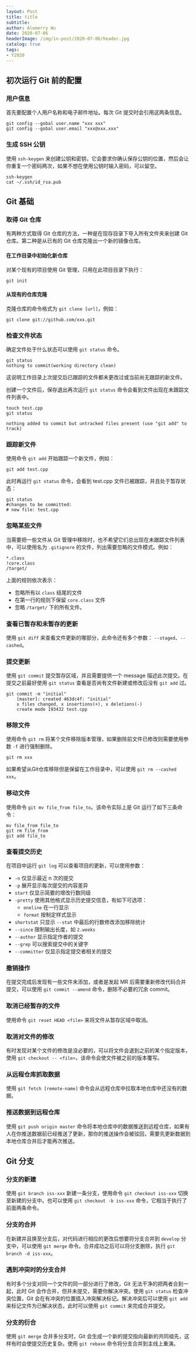 ```yaml
---
layout: Post
title: title
subtitle: 
author: Alomerry Wu
date: 2020-07-06
headerImage: /img/in-post/2020-07-06/header.jpg
catalog: true
tags:
- Y2020
---
```


<!-- Description. -->

<!-- more -->

## 初次运行 Git 前的配置

### 用户信息

首先要配置个人用户名称和电子邮件地址。每次 Git 提交时会引用这两条信息。

```shell
git config --gobal user.name "xxx xxx"
git config --gobal user.email "xxx@xxx.xxx"
```

### 生成 SSH 公钥

使用 `ssh-keygen` 来创建公钥和密钥，它会要求你确认保存公钥的位置，然后会让你重复一个密码两次，如果不想在使用公钥时输入密码，可以留空。

```shell
ssh-keygen
cat ~/.ssh/id_rsa.pub
```

## Git 基础

### 取得 Git 仓库

有两种方式取得 Git 仓库的方法，一种是在现存目录下导入所有文件夹来创建 Git 仓库。第二种是从已有的 Git 仓库克隆出一个新的镜像仓库。

#### 在工作目录中初始化新仓库

对某个现有的项目使用 Git 管理，只用在此项目目录下执行：

`git init`

#### 从现有的仓库克隆

克隆仓库的命令格式为 `git clone [url]`，例如：

`git clone git://github.com/xxx.git`

### 检查文件状态

确定文件处于什么状态可以使用 `git status` 命令。

```shell
git status
nothing to commit(working directory clean)
```

这说明工作目录上次提交后已跟踪的文件都未更改过或当前尚无跟踪的新文件。

创建一个文件后，保存退出再次运行 `git status` 命令会看到文件出现在未跟踪文件列表中。

```shell
touch test.cpp
git status

nothing added to commit but untracked files present (use "git add" to track)
```

### 跟踪新文件

使用命令 `git add` 开始跟踪一个新文件，例如：

`git add test.cpp`

此时再运行 `git status` 命令，会看到 test.cpp 文件已被跟踪，并且处于暂存状态：

```shell
git status
#changes to be committed:
# new file: test.cpp
```

### 忽略某些文件

当需要把一些文件从 Git 管理中移除时，也不希望它们总出现在未跟踪文件列表中，可以使用名为 `.gitignore` 的文件，列出需要忽略的文件模式。例如：

```text
*.class
!core.class
/target/
```

上面的规则依次表示：

- 忽略所有以 `class` 结尾的文件
- 在第一行的规则下保留 `core.class` 文件
- 忽略 `/target/` 下的所有文件。

### 查看已暂存和未暂存的更新

使用 `git diff` 来查看文件更新的哪部分，此命令还有多个参数： `--staged`、`--cashed`。

### 提交更新

使用 `git commit` 提交暂存区域，并且需要提供一个 message 描述此次提交。在提交之前最好使用 `git status` 查看是否尚有文件新建或修改后没有 `git add` 过。

```shell
git commit -m "initial"
    [master]: created 463dc4f: "initial"
    x files changed, x insertions(+), x deletions(-)
    create mode 193432 test.cpp
```

### 移除文件

使用命令 `git rm` 将某个文件移除版本管理，如果删除前文件已修改则需要使用参数 `-f` 进行强制删除。

`git rm xxx`

如果希望从Git仓库移除但是保留在工作目录中，可以使用 `git rm --cashed xxx`。

### 移动文件

使用命令 `git mv file_from file_to`。该命令实际上是 Git 运行了如下三条命令：

```shell
mv file_from file_to
git rm file_from
git add file_to
```

### 查看提交历史

在项目中运行 `git log` 可以查看项目的更新，可以使用参数：

- `-n` 仅显示最近 n 次的提交
- `-p` 展开显示每次提交的内容差异
- `start` 仅显示简要的增改行数同级
- `-pretty` 使用其他格式显示历史提交信息，有如下可选项：
    - `oneline` 在一行显示
    - `format` 按制定样式显示
- `shortstat` 只显示 `--stat` 中最后的行数修改添加移除统计
- `--since` 限制输出长度，如 `2.weeks`
- `--author` 显示指定作者的提交
- `--grep` 可以搜索提交中的关键字
- `--committer` 仅显示指定提交者相关的提交

### 撤销操作

在提交完成后发现有一些文件未添加，或者是发起 MR 后需要重新修改代码合并提交，可以使用 `git commit --amend` 命令，删除不必要的冗余 commit。

### 取消已经暂存的文件

使用命令 `git reset HEAD <file>` 来将文件从暂存区域中取消。

### 取消对文件的修改

有时发现对某个文件的修改是没必要的，可以将文件会退到之前的某个指定版本，使用 `git checkout -- <file>`，该命令会使文件被之前的版本覆写。

### 从远程仓库抓取数据

使用 `git fetch [remote-name]` 命令会从远程仓库中拉取本地仓库中还没有的数据。

### 推送数据到远程仓库

使用 `git push origin master` 命令将本地仓库中的数据推送到远程仓库，如果有人在你推送数据前已经推送了更新，那你的推送操作会被驳回，需要先更新数据到本地仓库合并后才能再次推送。

## Git 分支

### 分支的新建

使用 `git branch iss-xxx` 新建一条分支，使用命令 `git checkout iss-xxx` 切换至新建的分支中。也可以使用 `git checkout -b iss-xxx` 命令，它相当于执行了前面两条命令。

### 分支的合并

在新建并且换至分支后，对代码进行相应的更改后想要将分支合并到 `develop` 分支中，可以使用 `git merge` 命令。合并成功之后可以将分支删除，执行 `git branch -d iss-xxx`。

### 遇到冲突时的分支合并

有时多个分支对同一个文件的同一部分进行了修改，Git 无法干净的把两者合到一起，此时 Git 会作合并，但并未提交，需要你解决冲突。使用 `git status` 检查冲突位置，Git
会在有冲突的位置插入冲突解决标记。解决冲突后可以使用 `git add` 来标记文件为已解决状态，此时可以使用 `git commit` 来完成合并提交。

### 分支的衍合

使用 `git merge` 合并多分支时，Git 会生成一个新的提交指向最新的共同祖先，这样有时会使提交历史复杂。使用 `git rebase` 命令将分支合并到主线上重演。

